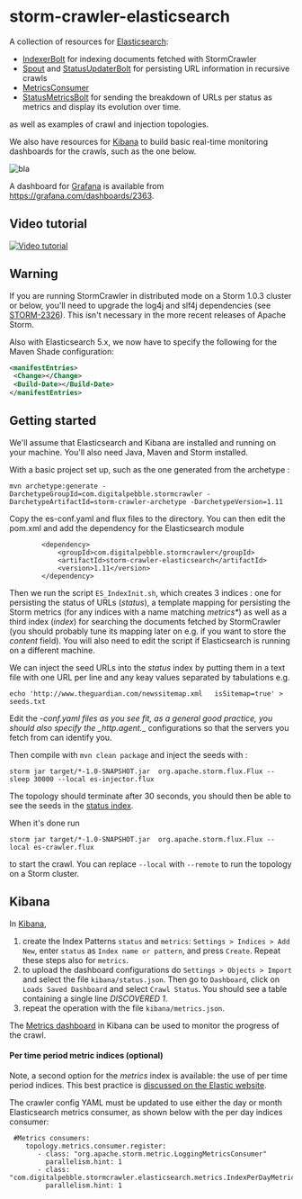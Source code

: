 storm-crawler-elasticsearch
===========================

A collection of resources for [Elasticsearch](https://www.elastic.co/products/elasticsearch):
* [IndexerBolt](https://github.com/DigitalPebble/storm-crawler/blob/master/external/elasticsearch/src/main/java/com/digitalpebble/stormcrawler/elasticsearch/bolt/IndexerBolt.java) for indexing documents fetched with StormCrawler
* [Spout](https://github.com/DigitalPebble/storm-crawler/blob/master/external/elasticsearch/src/main/java/com/digitalpebble/stormcrawler/elasticsearch/persistence/ElasticSearchSpout.java) and [StatusUpdaterBolt](https://github.com/DigitalPebble/storm-crawler/blob/master/external/elasticsearch/src/main/java/com/digitalpebble/stormcrawler/elasticsearch/persistence/StatusUpdaterBolt.java) for persisting URL information in recursive crawls
* [MetricsConsumer](https://github.com/DigitalPebble/storm-crawler/blob/master/external/elasticsearch/src/main/java/com/digitalpebble/stormcrawler/elasticsearch/metrics/MetricsConsumer.java)
* [StatusMetricsBolt](https://github.com/DigitalPebble/storm-crawler/blob/master/external/elasticsearch/src/main/java/com/digitalpebble/stormcrawler/elasticsearch/metrics/StatusMetricsBolt.java) for sending the breakdown of URLs per status as metrics and display its evolution over time.

as well as examples of crawl and injection topologies.

We also have resources for [Kibana](https://www.elastic.co/products/kibana) to build basic real-time monitoring dashboards for the crawls, such as the one below.

![bla](https://pbs.twimg.com/media/CR1-waVWEAAh0u4.png)

A dashboard for [Grafana](http://grafana.com/) is available from https://grafana.com/dashboards/2363.

Video tutorial
---------------------

[![Video tutorial](https://i.ytimg.com/vi/KTerugU12TY/hqdefault.jpg)](https://www.youtube.com/watch?v=KTerugU12TY)


Warning
---------------------
If you are running StormCrawler in distributed mode on a Storm 1.0.3 cluster or below, you'll need to upgrade the log4j and slf4j dependencies (see [STORM-2326](https://issues.apache.org/jira/browse/STORM-1386)). This isn't necessary in the more recent releases of Apache Storm.

Also with Elasticsearch 5.x, we now have to specify the following for the Maven Shade configuration\:

```xml
<manifestEntries>
 <Change></Change>
 <Build-Date></Build-Date>
</manifestEntries>
```

Getting started
---------------------

We'll assume that Elasticsearch and Kibana are installed and running on your machine. You'll also need Java, Maven and Storm installed.

With a basic project set up, such as the one generated from the archetype \:

`mvn archetype:generate -DarchetypeGroupId=com.digitalpebble.stormcrawler -DarchetypeArtifactId=storm-crawler-archetype -DarchetypeVersion=1.11`

Copy the es-conf.yaml and flux files to the directory. You can then edit the pom.xml and add the dependency for the Elasticsearch module

```
		<dependency>
			<groupId>com.digitalpebble.stormcrawler</groupId>
			<artifactId>storm-crawler-elasticsearch</artifactId>
			<version>1.11</version>
		</dependency>
```

Then we run the script `ES_IndexInit.sh`, which creates 3 indices : one for persisting the status of URLs (_status_), a template mapping for persisting the Storm metrics (for any indices with a name matching _metrics*_) as well as a third index (_index_) for searching the documents fetched by StormCrawler (you should probably tune its mapping later on e.g. if you want to store the _content_ field). You will also need to edit the script if Elasticsearch is running on a different machine.

We can inject the seed URLs into the _status_ index by putting them in a text file with one URL per line and any keay values separated by tabulations e.g.

`echo 'http://www.theguardian.com/newssitemap.xml	isSitemap=true' > seeds.txt`

Edit the *-conf.yaml files as you see fit, as a general good practice, you should also specify the _http.agent.*_ configurations so that the servers you fetch from can identify you.

Then compile with `mvn clean package` and inject the seeds with \:

`storm jar target/*-1.0-SNAPSHOT.jar  org.apache.storm.flux.Flux --sleep 30000 --local es-injector.flux`

The topology should terminate after 30 seconds, you should then be able to see the seeds in the [status index](http://localhost:9200/status/_search?pretty).

When it's done run 

`storm jar target/*-1.0-SNAPSHOT.jar  org.apache.storm.flux.Flux --local es-crawler.flux`
  
to start the crawl. You can replace `--local` with `--remote` to run the topology on a Storm cluster.

Kibana
---------------------

In [Kibana](http://localhost:5601/#/settings/objects),

1. create the Index Patterns `status` and `metrics`: `Settings > Indices > Add New`, enter `status` as `Index name or pattern`, and press `Create`. Repeat these steps also for `metrics`.
2. to upload the dashboard configurations do `Settings > Objects > Import` and select the file `kibana/status.json`.  Then go to `Dashboard`, click on `Loads Saved Dashboard` and select `Crawl Status`. You should see a table containing a single line _DISCOVERED 1_.
3. repeat the operation with the file `kibana/metrics.json`.

The [Metrics dashboard](http://localhost:5601/#/dashboard/Crawl-metrics) in Kibana can be used to monitor the progress of the crawl.

#### Per time period metric indices (optional)
Note, a second option for the _metrics_ index is available: the use of per time period indices. This best practice is [discussed on the Elastic website](https://www.elastic.co/guide/en/elasticsearch/guide/current/time-based.html).

The crawler config YAML must be updated to use either the day or month Elasticsearch metrics consumer, as shown below with the per day indices consumer:
```
 #Metrics consumers:
    topology.metrics.consumer.register:
       - class: "org.apache.storm.metric.LoggingMetricsConsumer"
         parallelism.hint: 1
       - class: "com.digitalpebble.stormcrawler.elasticsearch.metrics.IndexPerDayMetricsConsumer"
         parallelism.hint: 1
```








